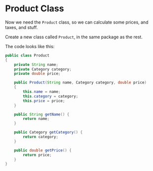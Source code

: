 ﻿# Product Class

Now we need the `Product` class, so we can calculate some prices, and taxes, and stuff.

Create a new class called `Product`, in the same package as the rest.

The code looks like this:

```java
public class Product
{
    private String name;
    private Category category;
    private double price;

    public Product(String name, Category category, double price)
    {
        this.name = name;
        this.category = category;
        this.price = price;
    }

    public String getName() {
        return name;
    }

    public Category getCategory() {
        return category;
    }

    public double getPrice() {
        return price;
    }
}
```
